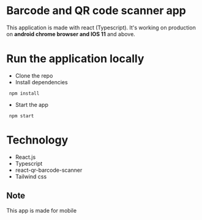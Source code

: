 # Barcode and QR code scanner app

This application is made with react (Typescript). It's working on production on **android chrome browser and IOS 11** and above.

# Run the application locally

- Clone the repo
- Install dependencies
```
 npm install
```
- Start the app

```
 npm start
``` 

# Technology 

- React.js
- Typescript
- react-qr-barcode-scanner
- Tailwind css

## Note

This app is made for mobile
